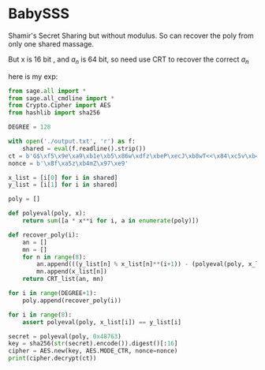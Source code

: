# BabySSS

Shamir's Secret Sharing but without modulus. So can recover the poly from only one shared massage.

But x is 16 bit , and $a_n$ is 64 bit, so need use CRT to recover the correct $a_n$

here is my exp:

```python
from sage.all import *
from sage.all_cmdline import *
from Crypto.Cipher import AES
from hashlib import sha256

DEGREE = 128

with open('./output.txt', 'r') as f:
    shared = eval(f.readline().strip())
ct = b'G$\xf5\x9e\xa9\xb1e\xb5\x86w\xdfz\xbeP\xecJ\xb8wT<<\x84\xc5v\xb4\x02Z\xa4\xed\x8fB\x00[\xc0\x02\xf9\xc0x\x16\xf9\xa4\x02\xb8\xbb'
nonce = b'\x8f\xa5z\xb4mZ\x97\xe9'

x_list = [i[0] for i in shared]
y_list = [i[1] for i in shared]

poly = []

def polyeval(poly, x):
    return sum([a * x**i for i, a in enumerate(poly)])

def recover_poly(i):
    an = []
    mn = []
    for n in range(8):
        an.append(((y_list[n] % x_list[n]**(i+1)) - (polyeval(poly, x_list[n])) % x_list[n]**(i+1)) // x_list[n]**i)
        mn.append(x_list[n])
    return CRT_list(an, mn)

for i in range(DEGREE+1):
    poly.append(recover_poly(i))

for i in range(8):
    assert polyeval(poly, x_list[i]) == y_list[i]

secret = polyeval(poly, 0x48763)
key = sha256(str(secret).encode()).digest()[:16]
cipher = AES.new(key, AES.MODE_CTR, nonce=nonce)
print(cipher.decrypt(ct))

```